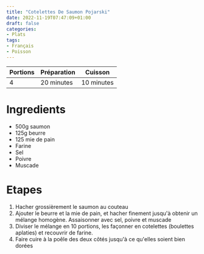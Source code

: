 ```yaml
---
title: "Cotelettes De Saumon Pojarski"
date: 2022-11-19T07:47:09+01:00
draft: false
categories:
- Plats
tags:
- Français
- Poisson
---
```


| Portions | Préparation | Cuisson    |
|----------|-------------|------------|
| 4        | 20 minutes  | 10 minutes |

# Ingredients

- 500g saumon
- 125g beurre
- 125 mie de pain
- Farine
- Sel
- Poivre
- Muscade

# Etapes

1) Hacher grossièrement le saumon au couteau
2) Ajouter le beurre et la mie de pain, et hacher finement jusqu'à obtenir un mélange homogène. Assaisonner avec sel, poivre et muscade
3) Diviser le mélange en 10 portions, les façonner en cotelettes (boulettes aplaties) et recouvrir de farine.
4) Faire cuire à la poêle des deux côtés jusqu'à ce qu'elles soient bien dorées